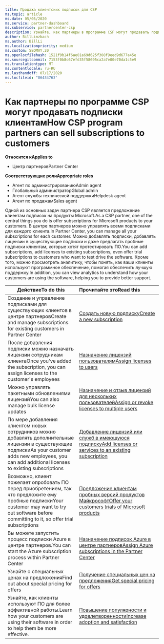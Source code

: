 ```yaml
---
title: Продажа клиентских подписок для CSP
ms.topic: article
ms.date: 05/05/2020
ms.service: partner-dashboard
ms.subservice: partnercenter-csp
description: Узнайте, как партнеры в программе CSP могут продавать подписки клиентам и управлять ими через центр партнеров.
author: BillLinzbach
ms.author: BillLi
ms.localizationpriority: medium
ms.custom: SEOMAY.20
ms.openlocfilehash: 1521f9b14f6ae01a69d625f308f9eed9d677a45e
ms.sourcegitcommit: 7153f0b8c67efd35f58695ca2a7e00e70da1c5e9
ms.translationtype: MT
ms.contentlocale: ru-RU
ms.lasthandoff: 07/17/2020
ms.locfileid: "86434763"
---
```

# <a name="how-csp-program-partners-can-sell-subscriptions-to-customers"></a><span data-ttu-id="adf81-103">Как партнеры по программе CSP могут продавать подписки клиентам</span><span class="sxs-lookup"><span data-stu-id="adf81-103">How CSP program partners can sell subscriptions to customers</span></span>

<span data-ttu-id="adf81-104">**Относится к**</span><span class="sxs-lookup"><span data-stu-id="adf81-104">**Applies to**</span></span>

-  <span data-ttu-id="adf81-105">Центр партнеров</span><span class="sxs-lookup"><span data-stu-id="adf81-105">Partner Center</span></span>

<span data-ttu-id="adf81-106">**Соответствующие роли**</span><span class="sxs-lookup"><span data-stu-id="adf81-106">**Appropriate roles**</span></span>

- <span data-ttu-id="adf81-107">Агент по администрированию</span><span class="sxs-lookup"><span data-stu-id="adf81-107">Admin agent</span></span>
- <span data-ttu-id="adf81-108">Глобальный администратор</span><span class="sxs-lookup"><span data-stu-id="adf81-108">Global admin</span></span>
- <span data-ttu-id="adf81-109">Агент службы технической поддержки</span><span class="sxs-lookup"><span data-stu-id="adf81-109">Helpdesk agent</span></span>
- <span data-ttu-id="adf81-110">Агент по продажам</span><span class="sxs-lookup"><span data-stu-id="adf81-110">Sales agent</span></span>

<span data-ttu-id="adf81-111">Одной из основных задач партнера CSP является предложение клиентам подписок на продукты Microsoft.</span><span class="sxs-lookup"><span data-stu-id="adf81-111">As a CSP partner, one of the central things you do is offer subscriptions for Microsoft products to your customers.</span></span> <span data-ttu-id="adf81-112">В центре партнеров можно управлять всеми подписками для каждого клиента.</span><span class="sxs-lookup"><span data-stu-id="adf81-112">In Partner Center, you can manage all your subscriptions for each customer.</span></span> <span data-ttu-id="adf81-113">Можно добавлять подписки, добавлять лицензии в существующие подписки и даже предлагать пробные подписки клиентам, которые хотят протестировать ПО.</span><span class="sxs-lookup"><span data-stu-id="adf81-113">You can add subscriptions, add licenses to existing subscriptions, even offer trial subscriptions to customers who want to test drive the software.</span></span> <span data-ttu-id="adf81-114">Кроме того, можно просмотреть аналитику, чтобы понять, как ваши клиенты используют программное обеспечение, помогая обеспечить лучшую поддержку.</span><span class="sxs-lookup"><span data-stu-id="adf81-114">In addition, you can view analytics to understand how your customers are using the software, helping you to provide better support.</span></span>

|<span data-ttu-id="adf81-115">**Действие**</span><span class="sxs-lookup"><span data-stu-id="adf81-115">**To do this**</span></span>   |<span data-ttu-id="adf81-116">**Прочитайте это**</span><span class="sxs-lookup"><span data-stu-id="adf81-116">**Read this**</span></span>   |
|----------------------|:----------------------|
|<span data-ttu-id="adf81-117">Создание и управление подписками для существующих клиентов в центре партнеров</span><span class="sxs-lookup"><span data-stu-id="adf81-117">Create and manage subscriptions for existing customers in Partner Center</span></span>|[<span data-ttu-id="adf81-118">Создать новую подписку</span><span class="sxs-lookup"><span data-stu-id="adf81-118">Create a new subscription</span></span>](create-a-new-subscription.md)|
|<span data-ttu-id="adf81-119">После добавления подписки можно назначать лицензии сотрудникам клиента</span><span class="sxs-lookup"><span data-stu-id="adf81-119">Once you've added the subscription, you can assign licenses to the customer's employees</span></span>  |[<span data-ttu-id="adf81-120">Назначение лицензий пользователям</span><span class="sxs-lookup"><span data-stu-id="adf81-120">Assign licenses to users</span></span>](assign-licenses-to-users.md)|
|<span data-ttu-id="adf81-121">Можно управлять пакетными обновлениями лицензий</span><span class="sxs-lookup"><span data-stu-id="adf81-121">You can also manage bulk license updates</span></span>   |[<span data-ttu-id="adf81-122">Назначение и отзыв лицензий для нескольких пользователей</span><span class="sxs-lookup"><span data-stu-id="adf81-122">Assign or revoke licenses to multiple users</span></span>](bulk-license-provisioning-for-multiple-users.md)|
|<span data-ttu-id="adf81-123">По мере добавления клиентом новых сотрудников можно добавлять дополнительные лицензии в существующие подписки</span><span class="sxs-lookup"><span data-stu-id="adf81-123">As your customer adds new employees, you can add additional licenses to existing subscriptions</span></span>   |[<span data-ttu-id="adf81-124">Добавление лицензий или служб в имеющуюся подписку</span><span class="sxs-lookup"><span data-stu-id="adf81-124">Add licenses or services to an existing subscription</span></span>](add-licenses-or-services-to-an-existing-subscription.md)|
|<span data-ttu-id="adf81-125">Возможно, клиент пожелает опробовать ПО перед приобретением, так что предложите ему пробные подписки</span><span class="sxs-lookup"><span data-stu-id="adf81-125">Your customer may want to try out software before committing to it, so offer trial subscriptions</span></span>    |[<span data-ttu-id="adf81-126">Предложение клиентам пробных версий продуктов Майкрософт</span><span class="sxs-lookup"><span data-stu-id="adf81-126">Offer your customers trials of Microsoft products</span></span>](offer-your-customers-trials-of-microsoft-products.md)|
|<span data-ttu-id="adf81-127">Вы можете запустить процесс подписки Azure в центре партнеров.</span><span class="sxs-lookup"><span data-stu-id="adf81-127">You can start the Azure subscription process within Partner Center</span></span>   |[<span data-ttu-id="adf81-128">Назначение подписок Azure в центре партнеров</span><span class="sxs-lookup"><span data-stu-id="adf81-128">Assign Azure subscriptions in the Partner Center</span></span>](assign-azure-subscriptions.md)|
|<span data-ttu-id="adf81-129">Узнайте о специальных ценах на предложения</span><span class="sxs-lookup"><span data-stu-id="adf81-129">Find out about special pricing for offers</span></span>   |[<span data-ttu-id="adf81-130">Получение специальных цен на предложения</span><span class="sxs-lookup"><span data-stu-id="adf81-130">Get special pricing for offers</span></span>](get-special-pricing-for-offers.md)|
|<span data-ttu-id="adf81-131">Узнайте, как клиенты используют ПО для более эффективной работы.</span><span class="sxs-lookup"><span data-stu-id="adf81-131">Learn how your customers are using their software in order to help them be more effective.</span></span>   | [<span data-ttu-id="adf81-132">Повышение популярности и удовлетворенности</span><span class="sxs-lookup"><span data-stu-id="adf81-132">Increase adoption and satisfaction</span></span>](increasing-adoption-and-satisfaction.md)   |
